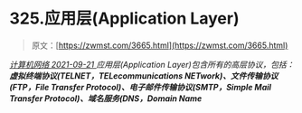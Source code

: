 <!--yml
category: 未分类
date: 0001-01-01 00:00:00
--->

# 325.应用层(Application Layer)

> 原文：[https://zwmst.com/3665.html](https://zwmst.com/3665.html)

   [ *计算机网络* ](https://zwmst.com/%e8%ae%a1%e7%ae%97%e6%9c%ba%e7%bd%91%e7%bb%9c)*[ <time datetime="2021-09-22T00:39:59+08:00"> 2021-09-21 </time> ](https://zwmst.com/3665.html)  应用层(Application Layer)包含所有的高层协议，包括：**虚拟终端协议(TELNET，TELecommunications NETwork)、文件传输协议(FTP，File Transfer Protocol)、电子邮件传输协议(SMTP，Simple Mail Transfer Protocol)、域名服务(DNS，Domain Name***